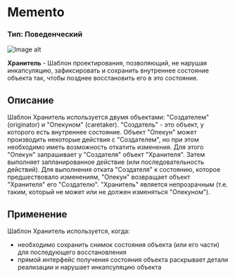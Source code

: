# Memento
### Тип: Поведенческий

![Image alt](https://github.com/sinh3012/Patterns/Memento/raw/master/c08bf17ee80d42272441cafbcce1a2dd.jpg)

**Хранитель** - Шаблон проектирования, позволяющий, не нарушая инкапсуляцию, зафиксировать и сохранить внутреннее состояние объекта так, чтобы позднее восстановить его в это состояние.
## Описание
  Шаблон Хранитель используется двумя объектами: "Создателем" (originator) и "Опекуном" (caretaker). "Создатель" - это объект, у которого есть внутреннее состояние. Объект "Опекун" может производить некоторые действия с "Создателем", но при этом необходимо иметь возможность откатить изменения. Для этого "Опекун" запрашивает у "Создателя" объект "Хранителя". Затем выполняет запланированное действие (или последовательность действий). Для выполнения отката "Создателя" к состоянию, которое предшествовало изменениям, "Опекун" возвращает объект "Хранителя" его "Создателю". "Хранитель" является непрозрачным (т.е. таким, который не может или не должен изменяться "Опекуном").
## Применение
  Шаблон Хранитель используется, когда:
  - необходимо сохранить снимок состояния объекта (или его части) для последующего восстановления
  - прямой интерфейс получения состояния объекта раскрывает детали реализации и нарушает инкапсуляцию объекта

 
